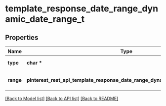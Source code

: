 # template_response_date_range_dynamic_date_range_t

## Properties
Name | Type | Description | Notes
------------ | ------------- | ------------- | -------------
**type** | **char \*** | The date range type | [optional] 
**range** | **pinterest_rest_api_template_response_date_range_dynamic_date_range_RANGE_e** | The dynamic range type | [optional] 

[[Back to Model list]](../README.md#documentation-for-models) [[Back to API list]](../README.md#documentation-for-api-endpoints) [[Back to README]](../README.md)


